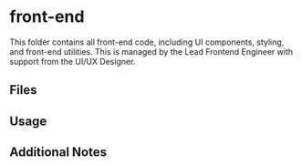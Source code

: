 # front-end

This folder contains all front-end code, including UI components, styling, and front-end utilities. This is managed by the Lead Frontend Engineer with support from the UI/UX Designer.

## Files

## Usage

## Additional Notes

